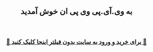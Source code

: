 <div id="vip" dir="rtl"> <center>
 <h2>
  به وی.آی.پی وی پی ان خوش آمدید
 </h2>
 
 <h3 > <b>   <br>  

<a  target="_blank" href="https://gcam101.pages.dev"> 🔗 برای خرید و ورود به سایت بدون فیلتر اینجا کلیک کنید 🚀
 </a>
</center>
